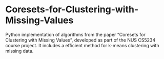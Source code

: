 # Coresets-for-Clustering-with-Missing-Values
Python implementation of algorithms from the paper “Coresets for Clustering with Missing Values”, developed as part of the NUS CS5234 course project. It includes a efficient method for k-means clustering with missing data.
